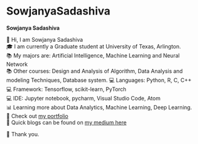 # SowjanyaSadashiva

**Sowjanya Sadashiva**

:wave: Hi, I am Sowjanya Sadashiva  
:mortar_board: I am currently a Graduate student at University of Texas, Arlington.  
:books: My majors are: Artificial Intelligence, Machine Learning and Neural Network  
:books: Other courses: Design and Analysis of Algorithm, Data Analysis and modeling Techniques, Database system. 
:computer: Languages: Python, R, C, C++  
:computer: Framework: Tensorflow, scikit-learn, PyTorch  
:computer: IDE: Jupyter notebook, pycharm, Visual Studio Code, Atom  
:bar_chart: Learning more about Data Analytics, Machine Learning, Deep Learning.  
:open_file_folder: Check out [my portfolio](https://sowjanyasadashiva.com/)  
:page_with_curl: Quick blogs can be found on [my medium here](https://sadashivusowjanya.medium.com/) 

:revolving_hearts: Thank you.
